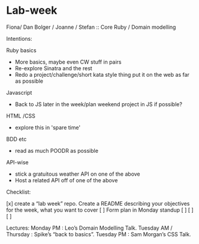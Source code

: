 # Lab-week

Fiona/  Dan Bolger / Joanne / Stefan                          :: Core Ruby / Domain modelling

Intentions:

Ruby basics
  - More basics, maybe even CW stuff in pairs
  - Re-explore Sinatra and the rest
  - Redo a project/challenge/short kata style thing put it on the web as far as possible

Javascript
  - Back to JS later in the week/plan weekend project in JS if possible?

HTML /CSS
  - explore this in 'spare time'
  
BDD etc
  - read as much POODR as possible

API-wise
  - stick a gratuitous weather API on one of the above
  - Host a related API off of one of the above

Checklist:

[x] create a “lab week” repo. Create a README describing your objectives for the week, what you want to cover
[ ] Form plan in Monday standup
[ ] 
[ ]
[ ]

Lectures:
Monday PM                       : Leo’s Domain Modelling Talk.
Tuesday AM / Thursday           : Spike’s “back to basics”.
Tuesday PM                      : Sam Morgan’s CSS Talk.

